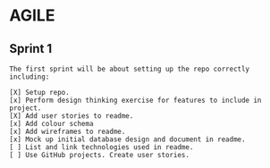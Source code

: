 # AGILE

## Sprint 1 

    The first sprint will be about setting up the repo correctly including:

    [X] Setup repo.
    [x] Perform design thinking exercise for features to include in project.
    [X] Add user stories to readme.
    [x] Add colour schema
    [x] Add wireframes to readme.
    [x] Mock up initial database design and document in readme.
    [ ] List and link technologies used in readme.
    [ ] Use GitHub projects. Create user stories.